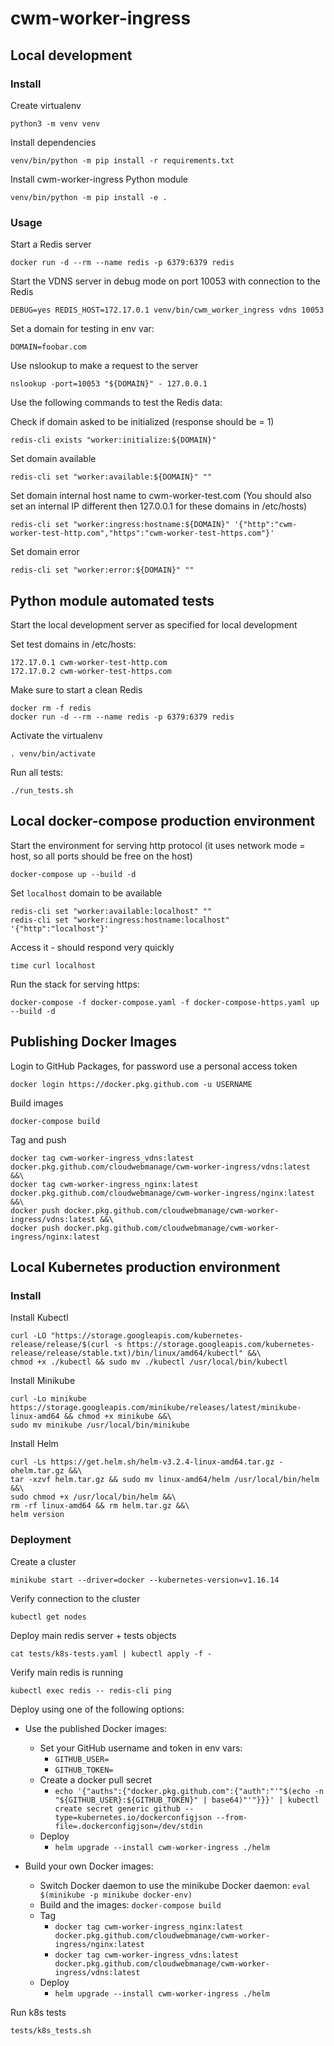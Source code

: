 # cwm-worker-ingress

## Local development

### Install

Create virtualenv

```
python3 -m venv venv
```

Install dependencies

```
venv/bin/python -m pip install -r requirements.txt
```

Install cwm-worker-ingress Python module

```
venv/bin/python -m pip install -e .
```

### Usage

Start a Redis server

```
docker run -d --rm --name redis -p 6379:6379 redis
```

Start the VDNS server in debug mode on port 10053 with connection to the Redis

```
DEBUG=yes REDIS_HOST=172.17.0.1 venv/bin/cwm_worker_ingress vdns 10053
```

Set a domain for testing in env var:

```
DOMAIN=foobar.com
```

Use nslookup to make a request to the server

```
nslookup -port=10053 "${DOMAIN}" - 127.0.0.1
```

Use the following commands to test the Redis data:

Check if domain asked to be initialized (response should be = 1)

```
redis-cli exists "worker:initialize:${DOMAIN}"
```

Set domain available

```
redis-cli set "worker:available:${DOMAIN}" ""
```

Set domain internal host name to cwm-worker-test.com (You should also set an internal IP different then 127.0.0.1 for these domains in /etc/hosts)

```
redis-cli set "worker:ingress:hostname:${DOMAIN}" '{"http":"cwm-worker-test-http.com","https":"cwm-worker-test-https.com"}'
```

Set domain error

```
redis-cli set "worker:error:${DOMAIN}" ""
```

## Python module automated tests

Start the local development server as specified for local development

Set test domains in /etc/hosts:

```
172.17.0.1 cwm-worker-test-http.com
172.17.0.2 cwm-worker-test-https.com
```

Make sure to start a clean Redis

```
docker rm -f redis
docker run -d --rm --name redis -p 6379:6379 redis
```

Activate the virtualenv

```
. venv/bin/activate
```

Run all tests:

```
./run_tests.sh
```

## Local docker-compose production environment

Start the environment for serving http protocol (it uses network mode = host, so all ports should be free on the host)

```
docker-compose up --build -d
```

Set `localhost` domain to be available

```
redis-cli set "worker:available:localhost" ""
redis-cli set "worker:ingress:hostname:localhost" '{"http":"localhost"}'
```

Access it - should respond very quickly

```
time curl localhost
```

Run the stack for serving https:

```
docker-compose -f docker-compose.yaml -f docker-compose-https.yaml up --build -d
```

## Publishing Docker Images

Login to GitHub Packages, for password use a personal access token

```
docker login https://docker.pkg.github.com -u USERNAME
```

Build images

```
docker-compose build
```

Tag and push

```
docker tag cwm-worker-ingress_vdns:latest docker.pkg.github.com/cloudwebmanage/cwm-worker-ingress/vdns:latest &&\
docker tag cwm-worker-ingress_nginx:latest docker.pkg.github.com/cloudwebmanage/cwm-worker-ingress/nginx:latest &&\
docker push docker.pkg.github.com/cloudwebmanage/cwm-worker-ingress/vdns:latest &&\
docker push docker.pkg.github.com/cloudwebmanage/cwm-worker-ingress/nginx:latest
```

## Local Kubernetes production environment

### Install

Install Kubectl

```
curl -LO "https://storage.googleapis.com/kubernetes-release/release/$(curl -s https://storage.googleapis.com/kubernetes-release/release/stable.txt)/bin/linux/amd64/kubectl" &&\
chmod +x ./kubectl && sudo mv ./kubectl /usr/local/bin/kubectl
```

Install Minikube

```
curl -Lo minikube https://storage.googleapis.com/minikube/releases/latest/minikube-linux-amd64 && chmod +x minikube &&\
sudo mv minikube /usr/local/bin/minikube
```

Install Helm

```
curl -Ls https://get.helm.sh/helm-v3.2.4-linux-amd64.tar.gz -ohelm.tar.gz &&\
tar -xzvf helm.tar.gz && sudo mv linux-amd64/helm /usr/local/bin/helm &&\
sudo chmod +x /usr/local/bin/helm &&\
rm -rf linux-amd64 && rm helm.tar.gz &&\
helm version
```

### Deployment

Create a cluster

```
minikube start --driver=docker --kubernetes-version=v1.16.14
```

Verify connection to the cluster

```
kubectl get nodes
```

Deploy main redis server + tests objects

```
cat tests/k8s-tests.yaml | kubectl apply -f -
```

Verify main redis is running

```
kubectl exec redis -- redis-cli ping
```

Deploy using one of the following options:

* Use the published Docker images:
  * Set your GitHub username and token in env vars:
    * `GITHUB_USER=`
    * `GITHUB_TOKEN=`
  * Create a docker pull secret
    * `echo '{"auths":{"docker.pkg.github.com":{"auth":"'"$(echo -n "${GITHUB_USER}:${GITHUB_TOKEN}" | base64)"'"}}}' | kubectl create secret generic github --type=kubernetes.io/dockerconfigjson --from-file=.dockerconfigjson=/dev/stdin`
  * Deploy
    * `helm upgrade --install cwm-worker-ingress ./helm`

* Build your own Docker images:
  * Switch Docker daemon to use the minikube Docker daemon: `eval $(minikube -p minikube docker-env)`
  * Build and the images: `docker-compose build`
  * Tag
    * `docker tag cwm-worker-ingress_nginx:latest docker.pkg.github.com/cloudwebmanage/cwm-worker-ingress/nginx:latest`
    * `docker tag cwm-worker-ingress_vdns:latest docker.pkg.github.com/cloudwebmanage/cwm-worker-ingress/vdns:latest`
  * Deploy
    * `helm upgrade --install cwm-worker-ingress ./helm`

Run k8s tests

```
tests/k8s_tests.sh
```
